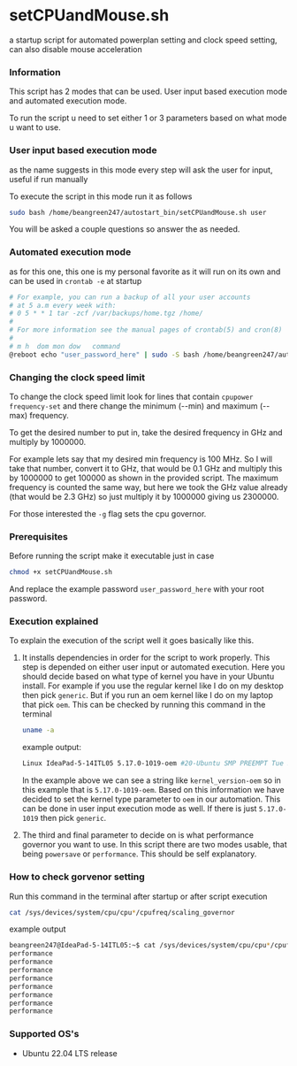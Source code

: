 # setCPUandMouse.sh
a startup script for automated powerplan setting and clock speed setting, can also disable mouse acceleration

### Information
This script has 2 modes that can be used. User input based execution mode and automated execution mode.

To run the script u need to set either 1 or 3 parameters based on what mode u want to use.

### User input based execution mode
as the name suggests in this mode every step will ask the user for input, useful if run manually

To execute the script in this mode run it as follows
```bash
sudo bash /home/beangreen247/autostart_bin/setCPUandMouse.sh user
```

You will be asked a couple questions so answer the as needed.

### Automated execution mode
as for this one, this one is my personal favorite as it will run on its own and can be used in `crontab -e` at startup
```bash
# For example, you can run a backup of all your user accounts
# at 5 a.m every week with:
# 0 5 * * 1 tar -zcf /var/backups/home.tgz /home/
#
# For more information see the manual pages of crontab(5) and cron(8)
#
# m h  dom mon dow   command
@reboot echo "user_password_here" | sudo -S bash /home/beangreen247/autostart_bin/setCPUandMouse.sh auto oem performance
```

### Changing the clock speed limit
To change the clock speed limit look for lines that contain `cpupower frequency-set` and there change the minimum (--min) and maximum (--max) frequency.

To get the desired number to put in, take the desired frequency in GHz and multiply by 1000000.

For example lets say that my desired min frequency is 100 MHz. So I will take that number, convert it to GHz, that would be 0.1 GHz and multiply this by 1000000 to get 100000 as shown in the provided script. The maximum frequency is counted the same way, but here we took the GHz value already (that would be 2.3 GHz) so just multiply it by 1000000 giving us 2300000.

For those interested the `-g` flag sets the cpu governor.

### Prerequisites
Before running the script make it executable just in case
```bash
chmod +x setCPUandMouse.sh
```

And replace the example password `user_password_here` with your root password.

### Execution explained
To explain the execution of the script well it goes basically like this.
1. It installs dependencies in order for the script to work properly. This step is depended on either user input or automated execution. Here you should decide based on what type of kernel you have in your Ubuntu install. For example if you use the regular kernel like I do on my desktop then pick `generic`. But if you run an oem kernel like I do on my laptop that pick `oem`. This can be checked by running this command in the terminal
 	```bash
 	uname -a
 	```
	example output:
	```bash
	Linux IdeaPad-5-14ITL05 5.17.0-1019-oem #20-Ubuntu SMP PREEMPT Tue Sep 27 13:20:28 UTC 2022 x86_64 x86_64 x86_64 GNU/Linux
	```
	In the example above we can see a string like `kernel_version-oem` so in this example that is `5.17.0-1019-oem`. Based on this information we have decided to set the kernel type parameter to `oem` in our automation. This can be done in user input execution mode as well. If there is just `5.17.0-1019` then pick `generic`.

2. The third and final parameter to decide on is what performance governor you want to use. In this script there are two modes usable, that being `powersave` or `performance`. This should be self explanatory.

### How to check gorvenor setting
Run this command in the terminal after startup or after script execution
```bash
cat /sys/devices/system/cpu/cpu*/cpufreq/scaling_governor
```
example output
```bash
beangreen247@IdeaPad-5-14ITL05:~$ cat /sys/devices/system/cpu/cpu*/cpufreq/scaling_governor
performance
performance
performance
performance
performance
performance
performance
performance
```
### Supported OS's
* Ubuntu 22.04 LTS release
